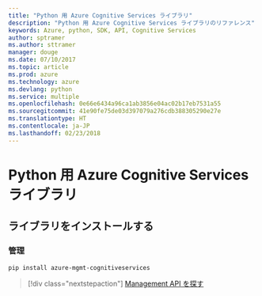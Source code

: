```yaml
---
title: "Python 用 Azure Cognitive Services ライブラリ"
description: "Python 用 Azure Cognitive Services ライブラリのリファレンス"
keywords: Azure, python, SDK, API, Cognitive Services
author: sptramer
ms.author: sttramer
manager: douge
ms.date: 07/10/2017
ms.topic: article
ms.prod: azure
ms.technology: azure
ms.devlang: python
ms.service: multiple
ms.openlocfilehash: 0e66e6434a96ca1ab3856e04ac02b17eb7531a55
ms.sourcegitcommit: 41e90fe75de03d397079a276cdb388305290e27e
ms.translationtype: HT
ms.contentlocale: ja-JP
ms.lasthandoff: 02/23/2018
---
```

# <a name="azure-cognitive-services-libraries-for-python"></a>Python 用 Azure Cognitive Services ライブラリ

## <a name="install-the-libraries"></a>ライブラリをインストールする


### <a name="management"></a>管理

```bash
pip install azure-mgmt-cognitiveservices
```
> [!div class="nextstepaction"]
> [Management API を探す](/python/api/overview/azure/cognitiveservices/management)